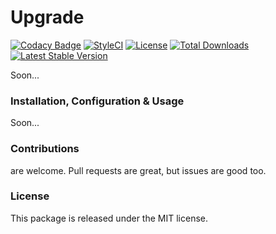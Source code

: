 # Upgrade

[![Codacy Badge](https://app.codacy.com/project/badge/Grade/e1289cabc56c4286b6ce804569bf06ba)](https://www.codacy.com/gh/laravel-liberu/upgrade?utm_source=github.com&amp;utm_medium=referral&amp;utm_content=laravel-liberu/upgrade&amp;utm_campaign=Badge_Grade)
[![StyleCI](https://github.styleci.io/repos/85466970/shield?branch=master)](https://github.styleci.io/repos/85466970)
[![License](https://poser.pugx.org/laravel-liberu/upgrade/license)](https://packagist.org/packages/laravel-liberu/upgrade)
[![Total Downloads](https://poser.pugx.org/laravel-liberu/upgrade/downloads)](https://packagist.org/packages/laravel-liberu/upgrade)
[![Latest Stable Version](https://poser.pugx.org/laravel-liberu/upgrade/version)](https://packagist.org/packages/laravel-liberu/upgrade)

Soon...

### Installation, Configuration & Usage

Soon...

### Contributions

are welcome. Pull requests are great, but issues are good too.

### License

This package is released under the MIT license.
